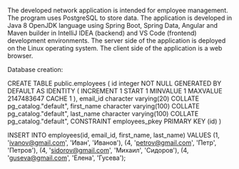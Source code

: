 The developed network application is intended for employee management. The program uses PostgreSQL to store data. The application is developed in Java 8 OpenJDK language using Spring Boot, Spring Data, Angular and Maven builder in IntelliJ IDEA (backend) and VS Code (frontend) development environments. The server side of the application is deployed on the Linux operating system. The client side of the application is a web browser.

Database creation:

CREATE TABLE public.employees
(
    id integer NOT NULL GENERATED BY DEFAULT AS IDENTITY ( INCREMENT 1 START 1 MINVALUE 1 MAXVALUE 2147483647 CACHE 1 ),
    email_id character varying(20) COLLATE pg_catalog."default",
    first_name character varying(100) COLLATE pg_catalog."default",
    last_name character varying(100) COLLATE pg_catalog."default",
    CONSTRAINT employees_pkey PRIMARY KEY (id)
)

INSERT INTO employees(id, email_id, first_name, last_name) 
VALUES	(1, 'ivanov@gmail.com', 'Иван', 'Иванов'),
        (4, 'petrov@gmail.com', 'Петр', 'Петров'),
	(4, 'sidorov@gmail.com', 'Михаил', 'Сидоров'),
	(4, 'guseva@gmail.com', 'Елена', 'Гусева');
